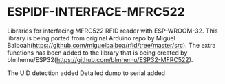 # ESPIDF-INTERFACE-MFRC522
Libraries for interfacing MFRC522 RFID reader with ESP-WROOM-32.
This library is being ported from original Arduino repo by Miguel Balboah(https://github.com/miguelbalboa/rfid/tree/master/src).
The extra functions has been added to the library that is being created by blmhemu/ESP32(https://github.com/blmhemu/ESP32-MFRC522).

The UID detection added
Detailed dump to serial added
